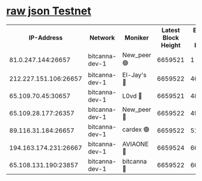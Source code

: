 [raw json Testnet](https://rpc-check.bcat.stavr.tech/bcat/rpc-bcat-result.json)
=


<table><tr><th>IP-Address</th><th>Network</th><th>Moniker</th><th>Latest Block Height</th><th>Earliest Block Height</th><th>Catching Up</th><th>Tx Index</th><th>Voting Power</th><th>Scan Time</th></tr><tr><td>81.0.247.144:26657</td><td>bitcanna-dev-1</td><td>New_peer 🟢</td><td>6659521</td><td>1</td><td>False</td><td>on</td><td>0</td><td>2024-02-29T06:59:53.836542660UTC</td></tr><tr><td>212.227.151.106:26657</td><td>bitcanna-dev-1</td><td>El-Jay's 🔴</td><td>6659522</td><td>4670391</td><td>False</td><td>on</td><td>2218164</td><td>2024-02-29T07:00:00.478943422UTC</td></tr><tr><td>65.109.70.45:30657</td><td>bitcanna-dev-1</td><td>L0vd 🔴</td><td>6659521</td><td>4828155</td><td>False</td><td>on</td><td>307920</td><td>2024-02-29T06:59:54.132123593UTC</td></tr><tr><td>65.109.28.177:26357</td><td>bitcanna-dev-1</td><td>New_peer 🔴</td><td>6659522</td><td>4952911</td><td>False</td><td>on</td><td>2237067</td><td>2024-02-29T07:00:01.321959204UTC</td></tr><tr><td>89.116.31.184:26657</td><td>bitcanna-dev-1</td><td>cardex 🟢</td><td>6659522</td><td>5185001</td><td>False</td><td>on</td><td>0</td><td>2024-02-29T07:00:00.954560312UTC</td></tr><tr><td>194.163.174.231:26667</td><td>bitcanna-dev-1</td><td>AVIAONE 🔴</td><td>6659524</td><td>6654481</td><td>False</td><td>on</td><td>1949865</td><td>2024-02-29T07:00:10.522966790UTC</td></tr><tr><td>65.108.131.190:23857</td><td>bitcanna-dev-1</td><td>bitcanna 🔴</td><td>6659522</td><td>6655522</td><td>False</td><td>off</td><td>378446</td><td>2024-02-29T07:00:01.658225467UTC</td></tr></table>
